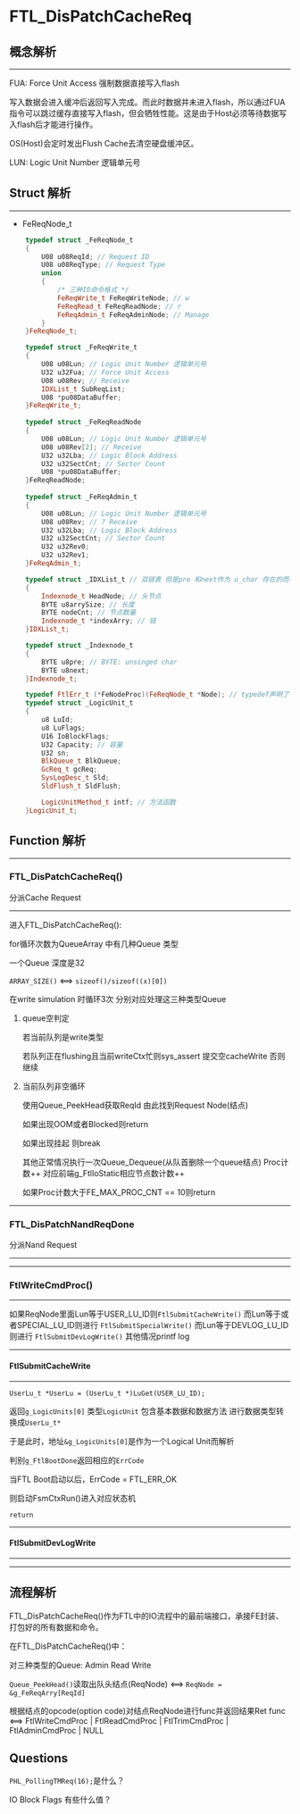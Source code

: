 # FTL_DisPatchCacheReq

## 概念解析

---

FUA: Force Unit Access
    强制数据直接写入flash

写入数据会进入缓冲后返回写入完成。而此时数据并未进入flash，所以通过FUA指令可以跳过缓存直接写入flash，但会牺牲性能。这是由于Host必须等待数据写入flash后才能进行操作。

OS(Host)会定时发出Flush Cache去清空硬盘缓冲区。

LUN: Logic Unit Number
    逻辑单元号

## Struct 解析

---

* FeReqNode_t

```cpp
    typedef struct _FeReqNode_t
    {
        U08 u08ReqId; // Request ID
        U08 u08ReqType; // Request Type
        union
        {
            /* 三种IO命令格式 */
            FeReqWrite_t FeReqWriteNode; // w
            FeReqRead_t FeReqReadNode; // r
            FeReqAdmin_t FeReqAdminNode; // Manage
        }
    }FeReqNode_t;

    typedef struct _FeReqWrite_t
    {
        U08 u08Lun; // Logic Unit Number 逻辑单元号
        U32 u32Fua; // Force Unit Access
        U08 u08Rev; // Receive
        IDXList_t SubReqList;
        U08 *pu08DataBuffer;
    }FeReqWrite_t;
    
    typedef struct _FeReqReadNode
    {
        U08 u08Lun; // Logic Unit Number 逻辑单元号
        U08 u08Rev[2]; // Receive
        U32 u32Lba; // Logic Block Address
        U32 u32SectCnt; // Sector Count
        U08 *pu08DataBuffer;
    }FeReqReadNode;
    
    typedef struct _FeReqAdmin_t
    {
        U08 u08Lun; // Logic Unit Number 逻辑单元号
        U08 u08Rev; // ? Receive
        U32 u32Lba; // Logic Block Address
        U32 u32SectCnt; // Sector Count
        U32 u32Rev0;
        U32 u32Rev1;
    }FeReqAdmin_t;

    typedef struct _IDXList_t // 双链表 但是pre 和next作为 u_char 存在的而不是指针
    {
        Indexnode_t HeadNode; // 头节点
        BYTE u8arrySize; // 长度
        BYTE nodeCnt; // 节点数量
        Indexnode_t *indexArry; // 链
    }IDXList_t;

    typedef struct _Indexnode_t
    {
        BYTE u8pre; // BYTE: unsinged char
        BYTE u8next;
    }Indexnode_t;

    typedef FtlErr_t (*FeNodeProc)(FeReqNode_t *Node); // typedef声明了一种返回值是FtlErr_t 类型、函数参数是FeReqNode_t* 类型的函数指针类型 FeNodeProc
    typedef struct _LogicUnit_t
    {
        u8 LuId;
        u8 LuFlags;
        U16 IoBlockFlags;
        U32 Capacity; // 容量
        U32 sn;
        BlkQueue_t BlkQueue;
        GcReq_t gcReq;
        SysLogDesc_t Sld;
        SldFlush_t SldFlush;

        LogicUnitMethod_t intf; // 方法函数
    }LogicUnit_t;

```

## Function 解析

---

### FTL_DisPatchCacheReq()

分派Cache Request

---

进入FTL_DisPatchCacheReq():

for循环次数为QueueArray 中有几种Queue 类型

一个Queue 深度是32

`ARRAY_SIZE()` <==> `sizeof()/sizeof((x)[0])`

在write simulation 时循环3次
分别对应处理这三种类型Queue

1. queue空判定

   若当前队列是write类型

   若队列正在flushing且当前writeCtx忙则sys_assert 提交空cacheWrite 否则继续

2. 当前队列非空循环

   使用Queue_PeekHead获取ReqId 由此找到Request Node(结点)

   如果出现OOM或者Blocked则return

   如果出现挂起 则break

   其他正常情况执行一次Queue_Dequeue(从队首删除一个queue结点)
   Proc计数++
   对应前端g_FtlIoStatic相应节点数计数++

   如果Proc计数大于FE_MAX_PROC_CNT == 10则return

---

### FTL_DisPatchNandReqDone

分派Nand Request

---

---

### FtlWriteCmdProc()

---

如果ReqNode里面Lun等于USER_LU_ID则`FtlSubmitCacheWrite()`
而Lun等于或者SPECIAL_LU_ID则进行 `FtlSubmitSpecialWrite()`
而Lun等于DEVLOG_LU_ID则进行 `FtlSubmitDevLogWrite()`
其他情况printf log

---

#### FtlSubmitCacheWrite

---

`UserLu_t *UserLu = (UserLu_t *)LuGet(USER_LU_ID);`

返回`g_LogicUnits[0]`
类型`LogicUnit`
包含基本数据和数据方法
进行数据类型转换成`UserLu_t*`

于是此时，地址`&g_LogicUnits[0]`是作为一个Logical Unit而解析

判别`g_FtlBootDone`返回相应的`ErrCode`

当FTL Boot启动以后，ErrCode = FTL_ERR_OK

则启动FsmCtxRun()进入对应状态机

`return`

---

#### FtlSubmitDevLogWrite

---

---

## 流程解析

FTL_DisPatchCacheReq()作为FTL中的IO流程中的最前端接口，承接FE封装、打包好的所有数据和命令。

在FTL_DisPatchCacheReq()中：

对三种类型的Queue: Admin Read Write

`Queue_PeekHead()`读取出队头结点(ReqNode) <==> `ReqNode = &g_FeReqArry[ReqId]`

根据结点的opcode(option code)对结点ReqNode进行func并返回结果Ret
func <==> FtlWriteCmdProc | FtlReadCmdProc | FtlTrimCmdProc | FtlAdminCmdProc | NULL

## Questions

`PHL_PollingTMReq(16);`是什么？

IO Block Flags 有些什么值？

